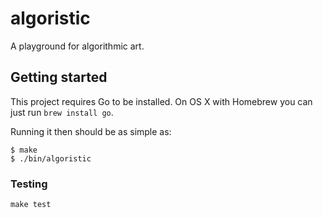 # algoristic

A playground for algorithmic art.

## Getting started

This project requires Go to be installed. On OS X with Homebrew you can just run `brew install go`.

Running it then should be as simple as:

```console
$ make
$ ./bin/algoristic
```

### Testing

``make test``